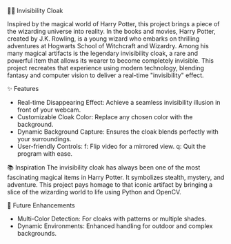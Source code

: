 🧙‍♂️ Invisibility Cloak

Inspired by the magical world of Harry Potter, this project brings a piece of the wizarding universe into reality. In the books and movies, Harry Potter, created by J.K. Rowling, is a young wizard who embarks on thrilling adventures at Hogwarts School of Witchcraft and Wizardry. Among his many magical artifacts is the legendary invisibility cloak, a rare and powerful item that allows its wearer to become completely invisible. This project recreates that experience using modern technology, blending fantasy and computer vision to deliver a real-time "invisibility" effect.

✨ Features
* Real-time Disappearing Effect: Achieve a seamless invisibility illusion in front of your webcam.
* Customizable Cloak Color: Replace any chosen color with the background.
* Dynamic Background Capture: Ensures the cloak blends perfectly with your surroundings.
* User-friendly Controls:
  f: Flip video for a mirrored view.
  q: Quit the program with ease.
  
📚 Inspiration
The invisibility cloak has always been one of the most fascinating magical items in Harry Potter. It symbolizes stealth, mystery, and adventure. This project pays homage to that iconic artifact by bringing a slice of the wizarding world to life using Python and OpenCV.

🚀 Future Enhancements
* Multi-Color Detection: For cloaks with patterns or multiple shades.
* Dynamic Environments: Enhanced handling for outdoor and complex backgrounds.
